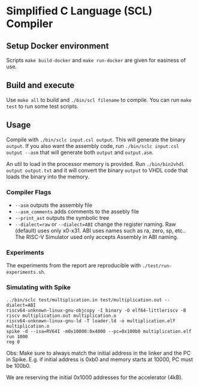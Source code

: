 # Simplified C Language (SCL) Compiler

## Setup Docker environment

Scripts `make build-docker` and `make run-docker` are given for easiness of use.

## Build and execute

Use `make all` to build and `./bin/scl filename` to compile. You can run `make test` to run some test scripts.

## Usage

Compile with `./bin/sclc input.csl output`. This will generate the binary `output`. If you also want the assembly code, run `./bin/sclc input.csl output --asm` that will generate both `output` and `output.asm`.

An util to load in the processor memory is provided. Run `./bin/bin2vhdl output output.txt` and it will convert the binary `output` to VHDL code that loads the binary into the memory.

### Compiler Flags

- `--asm` outputs the assembly file
- `--asm_comments` adds comments to the assebly file
- `--print_ast` outputs the symbolic tree 
- `--dialect=raw` or `--dialect=ABI` change the register naming. Raw (default) uses only x0-x31. ABI uses names such as ra, zero, sp, etc.. The RISC-V Simulator used only accepts Assembly in ABI naming.

### Experiments

The experiments from the report are reproducible with `./test/run-experiments.sh`.

### Simulating with Spike

```
../bin/sclc test/multiplication.in test/multiplication.out --dialect=ABI
riscv64-unknown-linux-gnu-objcopy -I binary -O elf64-littleriscv -B riscv multiplication.out multiplication.o
riscv64-unknown-linux-gnu-ld -T loader.ld -o multiplication.elf  multiplication.o
spike -d --isa=RV64I -m0x10000:0x4000 --pc=0x100b0 multiplication.elf
run 1000
reg 0
```

Obs: Make sure to always match the initial address in the linker and the PC in Spike. E.g. if initial address is 0xb0 and memory starts at 10000, PC must be 100b0.

We are reserving the initial 0x1000 addresses for the accelerator (4kB).